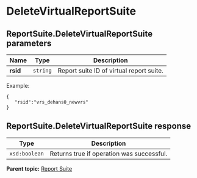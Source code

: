 # DeleteVirtualReportSuite

 

## ReportSuite.DeleteVirtualReportSuite parameters

|Name|Type|Description|
|----|----|-----------|
| **rsid** | `string` | Report suite ID of virtual report suite. |

 Example:

 ```
{
    "rsid":"vrs_dehans0_newvrs"
}
```

## ReportSuite.DeleteVirtualReportSuite response

|Type|Description|
|----|-----------|
| `xsd:boolean` | Returns true if operation was successful. |

**Parent topic:** [Report Suite](../../methods/report_suite/r_methods_reportsuite.md)

